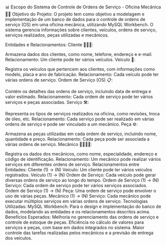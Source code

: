 📊 Escopo do Sistema de Controle de Ordens de Serviço - Oficina Mecânica 🔧🚗
Objetivo do Projeto:
O projeto tem como objetivo a modelagem e implementação de um banco de dados para o controle de ordens de serviço (OS) em uma oficina mecânica, utilizando MySQL Workbench. O sistema gerencia informações sobre clientes, veículos, ordens de serviço, serviços realizados, peças utilizadas e mecânicos.

Entidades e Relacionamentos:
Cliente 🧑‍🤝‍🧑:

Armazena dados dos clientes, como nome, telefone, endereço e e-mail.
Relacionamento: Um cliente pode ter vários veículos.
Veículo 🚗:

Registra os veículos que pertencem aos clientes, com informações como modelo, placa e ano de fabricação.
Relacionamento: Cada veículo pode ter várias ordens de serviço.
Ordem de Serviço (OS) 📋:

Contém os detalhes das ordens de serviço, incluindo data de entrega e valor estimado.
Relacionamento: Cada ordem de serviço pode ter vários serviços e peças associadas.
Serviço 🛠️:

Representa os tipos de serviços realizados na oficina, como revisões, troca de óleo, etc.
Relacionamento: Cada serviço pode ser realizado em várias ordens de serviço e pode ser vinculado a um mecânico.
Peça ⚙️:

Armazena as peças utilizadas em cada ordem de serviço, incluindo nome, quantidade e preço.
Relacionamento: Cada peça pode ser associada a várias ordens de serviço.
Mecânico 👨‍🔧👩‍🔧:

Registra os dados dos mecânicos, como nome, especialidade, endereço e código de identificação.
Relacionamento: Um mecânico pode realizar vários serviços em diferentes ordens de serviço.
Relacionamentos entre Entidades:
Cliente (1) -> (N) Veículo: Um cliente pode ter vários veículos registrados.
Veículo (1) -> (N) Ordem de Serviço: Cada veículo pode gerar diversas ordens de serviço ao longo do tempo.
Ordem de Serviço (1) -> (N) Serviço: Cada ordem de serviço pode ter vários serviços associados.
Ordem de Serviço (1) -> (N) Peça: Uma ordem de serviço pode envolver o uso de várias peças.
Mecânico (1) -> (N) Serviço: Cada mecânico pode executar múltiplos serviços em várias ordens de serviço.
Tecnologias Utilizadas:
MySQL Workbench: Para o design e implementação do banco de dados, modelando as entidades e os relacionamentos descritos acima.
Benefícios Esperados:
Melhoria no gerenciamento das ordens de serviço e controle de estoque de peças.
Eficiência no cálculo de valores para serviços e peças, com base em dados integrados no sistema.
Maior controle das tarefas realizadas pelos mecânicos e a previsão de entrega dos veículos.
